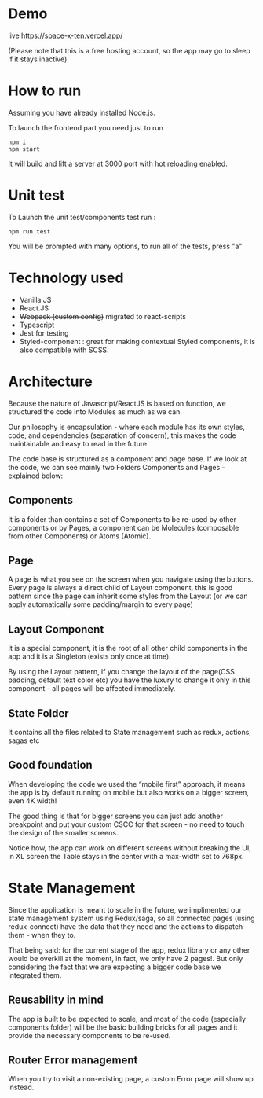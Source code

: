 # Demo

live https://space-x-ten.vercel.app/

(Please note that this is a free hosting account, so the app may go to sleep if it stays inactive)

# How to run

Assuming you have already installed Node.js.

To launch the frontend part you need just to run

```
npm i 
npm start
```

It will build and lift a server at 3000 port with hot reloading enabled.

# Unit test

To Launch the unit test/components test run :

```
npm run test
```

You will be prompted with many options, to run all of the tests, press "a"

# Technology used 

- Vanilla JS
- React.JS
- 	~~Webpack (custom config)~~  migrated to react-scripts
- Typescript
- Jest for testing
- Styled-component :
  great for making contextual Styled components, it is also compatible with SCSS.

# Architecture

Because the nature of Javascript/ReactJS is based on function, we structured the code into Modules as much as we can.

Our philosophy is encapsulation - where each module has its own styles, code, and dependencies (separation of concern), this makes the code maintainable and easy to read in the future.

The code base is structured as a component and page base.
If we look at the code, we can see mainly two Folders Components and Pages - explained below:

## Components 

It is a folder than contains a set of Components to be re-used by other components or by Pages, a component can be Molecules (composable from other Components) or Atoms (Atomic).

## Page

A page is what you see on the screen when you navigate using the buttons.
Every page is always a direct child of Layout component, this is good pattern since the page can inherit some styles from the Layout (or we can apply automatically some padding/margin to every page)

## Layout Component

It is a special component, it is the root of all other child components in the app and it is a Singleton (exists only once at time).

By using the Layout pattern, if you change the layout of the page(CSS padding, default text color etc) you have the luxury to change it only in this component - all pages will be affected immediately.

## State Folder

It contains all the files related to State management such as redux, actions, sagas etc

## Good foundation

When developing the code we used the “mobile first” approach, it means the app is by default running on mobile but also works on a bigger screen, even 4K width!

The good thing is that for bigger screens you can just add another breakpoint and put your custom CSCC for that screen - no need to touch the design of the smaller screens.

Notice how, the app can work on different screens without breaking the UI, in XL screen the Table stays in the center with a max-width set to 768px.

# State Management

Since the application is meant to scale in the future, we implimented our state management system using Redux/saga, so all connected pages (using redux-connect)  have the data that they need and the actions to dispatch them - when they to.

That being said: for the current stage of the app, redux library or any other would be overkill at the moment, in fact, we only have 2 pages!. 
But only considering the fact that we are expecting a bigger code base we integrated them.

## Reusability in mind

The app is built to be expected to scale, and most of the code (especially components folder) will be the basic building bricks for all pages and it provide the necessary components to be re-used.


## Router Error management

When you try to visit a non-existing page, a custom Error page will show up instead.
